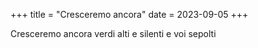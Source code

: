 +++
title = "Cresceremo ancora"
date = 2023-09-05
+++

Cresceremo ancora
verdi alti e silenti
e voi sepolti